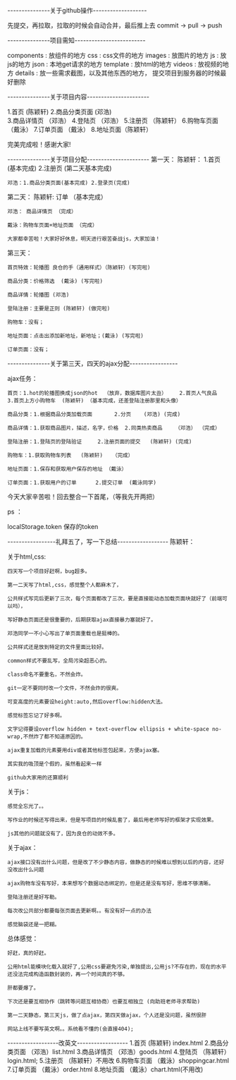 ---------------关于github操作-------------------

先提交，再拉取，拉取的时候会自动合并，最后推上去
commit -> pull -> push

---------------项目需知-------------------------

components : 放组件的地方
css : css文件的地方
images : 放图片的地方
js : 放js的地方
json : 本地get请求的地方
template : 放html的地方
videos : 放视频的地方
details : 放一些需求截图，以及其他东西的地方，
提交项目到服务器的时候最好删除


---------------关于项目内容----------------------

1.首页 (陈颖轩) 
2.商品分类页面 (邓浩)	 
3.商品详情页 （邓浩）
4.登陆页 （邓浩）
5.注册页  （陈颖轩）
6.购物车页面 （戴泳）
7.订单页面 （戴泳）
8.地址页面（陈颖轩）

完美完成啦！感谢大家!

---------------关于项目分配----------------------
第一天：
	陈颖轩： 1.首页 (基本完成) 2.注册页 (第二天基本完成)

	邓浩：1.商品分类页面(基本完成) 2.登录页(完成)


第二天：
	陈颖轩: 订单 （基本完成）

	邓浩： 商品详情页 （完成）

	戴泳：购物车页面+地址页面 （完成）

	大家都幸苦啦！大家好好休息，明天进行艰苦奋战js，大家加油！

第三天：

	首页特效：轮播图 良仓的手（通用样式）（陈颖轩）(写完啦)

	商品分类：价格筛选  (戴泳) (写完啦)

	商品详情：轮播图 (邓浩)	

	登陆注册：主要是正则 (陈颖轩) (做完啦)

	购物车：没有；

	地址页面：点击出添加新地址，新地址；(戴泳) (写完啦)

	订单页面：没有；

---------------关于第三天，四天的ajax分配-----------------

ajax任务：

	首页：1.hot的轮播图换成json的hot	（放弃，数据库图片太丑）	2.首页人气良品	3.首页上方小购物车	(陈颖轩) （基本完成，还差登陆注册那里和头像）

	商品分类：1.根据商品分类加载页面		2.分页	(邓浩) (完成)

	商品详情：1.获取商品图片，描述，名字，价格	2.同类热卖商品	（邓浩） （完成）

	登陆注册：1.登陆页的登陆验证		2.注册页面的提交	(陈颖轩) (完成)

	购物车：1.获取购物车列表	(陈颖轩)	（完成）

	地址页面：1.保存和获取用户保存的地址	（戴泳）

	订单页面：1.获取用户的订单		2.提交订单  (戴泳同学)


今天大家辛苦啦！回去整合一下首尾，（等我先开两把）



ps ：

localStorage.token 保存的token

-----------------礼拜五了，写一下总结------------------
陈颖轩：

关于html,css:

	四天写一个项目好赶啊，bug超多。

	第一二天写了html,css，感觉整个人都麻木了，

	公共样式写完后更新了三次，每个页面都改了三次，要是直接能动态加载页面块就好了（前端可以吗），

	写好静态页面还是很重要的，后期获取ajax直接暴力塞就好了。

	邓浩同学一不小心写出了单页面重载也是挺棒的。

	公共样式还是放到特定的文件里面比较好。

	common样式不要乱写，全局污染超恶心的。

	class命名不要重名，不然会炸。

	git一定不要同时改一个文件，不然会炸的很爽。

	可变高度的元素要设height:auto,然后overflow:hidden大法。

	感觉标签忘记了好多啊。

	文字记得要设overflow hidden + text-overflow ellipsis + white-space no-wrap,不然炸了都不知道原因的。

	ajax重复加载的元素要用div或者其他标签包起来，方便ajax塞。

	其实我的吸顶是个假的，虽然看起来一样

	github大家用的还算顺利

关于js：

	感觉全忘光了。。

	写作业的时候还写得出来，但是写项目的时候乱套了，最后用老师写好的框架才实现效果。

	js其他的问题就没有了，因为良仓的动效不多。

关于ajax：

	ajax接口没有出什么问题，但是改了不少静态内容，做静态的时候难以想到以后的内容，还好没改出什么问题

	ajax购物车没有写好，本来想写个数据动态绑定的，但是还是没有写好，思维不够清晰。

	登陆注册还是好写勒。

	每次改公共部分都要每张页面去更新啊。。有没有好一点的办法

	感觉脑袋还是一把糊。

总体感觉：

	好赶，真的好赶。

	公用html能模块化载入就好了,公用css要避免污染,单独提出,公用js?不存在的，现在的水平还没法完成构造函数封装的，再一个时间真的不够。

	肝都要爆了。

	下次还是要互相协作（跳转等问题互相协商）也要互相独立 (向助班老师寻求帮助)

	第一二天静态，第三天js，做了点ajax，第四天做ajax，个人还是没问题，虽然很肝

	网站上线不要写英文啊。。系统看不懂的(会直接404);
	

------------------改英文------------------
1.首页 (陈颖轩)	index.html
2.商品分类页面 （邓浩）list.html
3.商品详情页 （邓浩）goods.html
4.登陆页 （陈颖轩）login.html;
5.注册页  （陈颖轩）不用改
6.购物车页面 （戴泳）shoppingcar.html
7.订单页面 （戴泳）order.html
8.地址页面	（戴泳）chart.html(不用改)